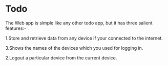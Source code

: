 # Todo

The Web app is simple like any other todo app, but it has three salient features:-

1.Store and retrieve data from any device if your connected to the internet.

3.Shows the names of the devices which you used for logging in.

2.Logout a particular device from the current device.

